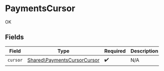 # PaymentsCursor

OK


## Fields

| Field                                                                      | Type                                                                       | Required                                                                   | Description                                                                |
| -------------------------------------------------------------------------- | -------------------------------------------------------------------------- | -------------------------------------------------------------------------- | -------------------------------------------------------------------------- |
| `cursor`                                                                   | [Shared\PaymentsCursorCursor](../../Models/Shared/PaymentsCursorCursor.md) | :heavy_check_mark:                                                         | N/A                                                                        |